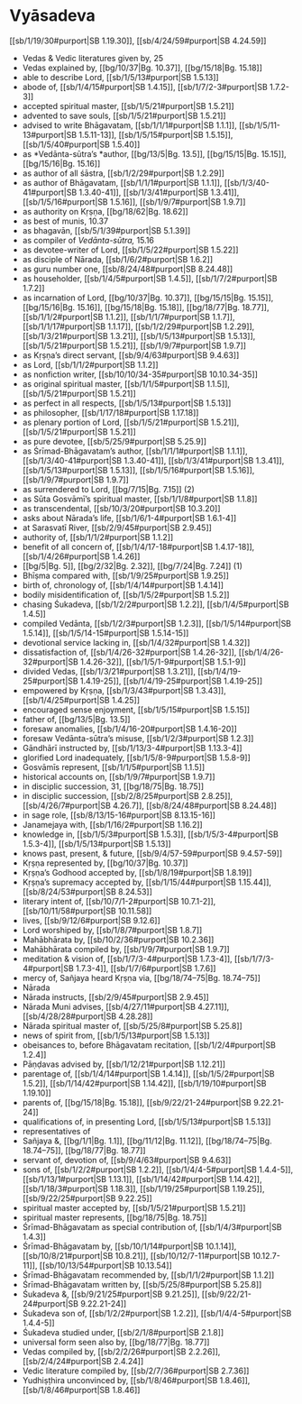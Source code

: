 # Vyāsadeva

[[sb/1/19/30#purport|SB 1.19.30]], [[sb/4/24/59#purport|SB 4.24.59]]

* Vedas & Vedic literatures given by, 25 
* Vedas explained by, [[bg/10/37|Bg. 10.37]], [[bg/15/18|Bg. 15.18]]
* able to describe Lord, [[sb/1/5/13#purport|SB 1.5.13]]
* abode of, [[sb/1/4/15#purport|SB 1.4.15]], [[sb/1/7/2-3#purport|SB 1.7.2-3]]
* accepted spiritual master, [[sb/1/5/21#purport|SB 1.5.21]]
* advented to save souls, [[sb/1/5/21#purport|SB 1.5.21]]
* advised to write Bhāgavatam, [[sb/1/1/1#purport|SB 1.1.1]], [[sb/1/5/11-13#purport|SB 1.5.11-13]], [[sb/1/5/15#purport|SB 1.5.15]], [[sb/1/5/40#purport|SB 1.5.40]]
* as *Vedānta-sūtra’s *author, [[bg/13/5|Bg. 13.5]], [[bg/15/15|Bg. 15.15]], [[bg/15/16|Bg. 15.16]]
* as author of all śāstra, [[sb/1/2/29#purport|SB 1.2.29]]
* as author of Bhāgavatam, [[sb/1/1/1#purport|SB 1.1.1]], [[sb/1/3/40-41#purport|SB 1.3.40-41]], [[sb/1/3/41#purport|SB 1.3.41]], [[sb/1/5/16#purport|SB 1.5.16]], [[sb/1/9/7#purport|SB 1.9.7]]
* as authority on Kṛṣṇa, [[bg/18/62|Bg. 18.62]]
* as best of munis, 10.37
* as bhagavān, [[sb/5/1/39#purport|SB 5.1.39]]
* as compiler of *Vedānta-sūtra,* 15.16
* as devotee-writer of Lord, [[sb/1/5/22#purport|SB 1.5.22]]
* as disciple of Nārada, [[sb/1/6/2#purport|SB 1.6.2]]
* as guru number one, [[sb/8/24/48#purport|SB 8.24.48]]
* as householder, [[sb/1/4/5#purport|SB 1.4.5]], [[sb/1/7/2#purport|SB 1.7.2]]
* as incarnation of Lord, [[bg/10/37|Bg. 10.37]], [[bg/15/15|Bg. 15.15]], [[bg/15/16|Bg. 15.16]], [[bg/15/18|Bg. 15.18]], [[bg/18/77|Bg. 18.77]], [[sb/1/1/2#purport|SB 1.1.2]], [[sb/1/1/7#purport|SB 1.1.7]], [[sb/1/1/17#purport|SB 1.1.17]], [[sb/1/2/29#purport|SB 1.2.29]], [[sb/1/3/21#purport|SB 1.3.21]], [[sb/1/5/13#purport|SB 1.5.13]], [[sb/1/5/21#purport|SB 1.5.21]], [[sb/1/9/7#purport|SB 1.9.7]]
* as Kṛṣṇa’s direct servant, [[sb/9/4/63#purport|SB 9.4.63]]
* as Lord, [[sb/1/1/2#purport|SB 1.1.2]]
* as nonfiction writer, [[sb/10/10/34-35#purport|SB 10.10.34-35]]
* as original spiritual master, [[sb/1/1/5#purport|SB 1.1.5]], [[sb/1/5/21#purport|SB 1.5.21]]
* as perfect in all respects, [[sb/1/5/13#purport|SB 1.5.13]]
* as philosopher, [[sb/1/17/18#purport|SB 1.17.18]]
* as plenary portion of Lord, [[sb/1/5/21#purport|SB 1.5.21]], [[sb/1/5/21#purport|SB 1.5.21]]
* as pure devotee, [[sb/5/25/9#purport|SB 5.25.9]]
* as Śrīmad-Bhāgavatam’s author, [[sb/1/1/1#purport|SB 1.1.1]], [[sb/1/3/40-41#purport|SB 1.3.40-41]], [[sb/1/3/41#purport|SB 1.3.41]], [[sb/1/5/13#purport|SB 1.5.13]], [[sb/1/5/16#purport|SB 1.5.16]], [[sb/1/9/7#purport|SB 1.9.7]]
* as surrendered to Lord, [[bg/7/15|Bg. 7.15]] (2)
* as Sūta Gosvāmī’s spiritual master, [[sb/1/1/8#purport|SB 1.1.8]]
* as transcendental, [[sb/10/3/20#purport|SB 10.3.20]]
* asks about Nārada’s life, [[sb/1/6/1-4#purport|SB 1.6.1-4]]
* at Sarasvatī River, [[sb/2/9/45#purport|SB 2.9.45]]
* authority of, [[sb/1/1/2#purport|SB 1.1.2]]
* benefit of all concern of, [[sb/1/4/17-18#purport|SB 1.4.17-18]], [[sb/1/4/26#purport|SB 1.4.26]]
*  [[bg/5|Bg. 5]], [[bg/2/32|Bg. 2.32]], [[bg/7/24|Bg. 7.24]] (1)
* Bhīṣma compared with, [[sb/1/9/25#purport|SB 1.9.25]]
* birth of, chronology of, [[sb/1/4/14#purport|SB 1.4.14]]
* bodily misidentification of, [[sb/1/5/2#purport|SB 1.5.2]]
* chasing Śukadeva, [[sb/1/2/2#purport|SB 1.2.2]], [[sb/1/4/5#purport|SB 1.4.5]]
* compiled Vedānta, [[sb/1/2/3#purport|SB 1.2.3]], [[sb/1/5/14#purport|SB 1.5.14]], [[sb/1/5/14-15#purport|SB 1.5.14-15]]
* devotional service lacking in, [[sb/1/4/32#purport|SB 1.4.32]]
* dissatisfaction of, [[sb/1/4/26-32#purport|SB 1.4.26-32]], [[sb/1/4/26-32#purport|SB 1.4.26-32]], [[sb/1/5/1-9#purport|SB 1.5.1-9]]
* divided Vedas, [[sb/1/3/21#purport|SB 1.3.21]], [[sb/1/4/19-25#purport|SB 1.4.19-25]], [[sb/1/4/19-25#purport|SB 1.4.19-25]]
* empowered by Kṛṣṇa, [[sb/1/3/43#purport|SB 1.3.43]], [[sb/1/4/25#purport|SB 1.4.25]]
* encouraged sense enjoyment, [[sb/1/5/15#purport|SB 1.5.15]]
* father of, [[bg/13/5|Bg. 13.5]]
* foresaw anomalies, [[sb/1/4/16-20#purport|SB 1.4.16-20]]
* foresaw Vedānta-sūtra’s misuse, [[sb/1/2/3#purport|SB 1.2.3]]
* Gāndhārī instructed by, [[sb/1/13/3-4#purport|SB 1.13.3-4]]
* glorified Lord inadequately, [[sb/1/5/8-9#purport|SB 1.5.8-9]]
* Gosvāmīs represent, [[sb/1/1/5#purport|SB 1.1.5]]
* historical accounts on, [[sb/1/9/7#purport|SB 1.9.7]]
* in disciplic succession, 31, [[bg/18/75|Bg. 18.75]]
* in disciplic succession, [[sb/2/8/25#purport|SB 2.8.25]], [[sb/4/26/7#purport|SB 4.26.7]], [[sb/8/24/48#purport|SB 8.24.48]]
* in sage role, [[sb/8/13/15-16#purport|SB 8.13.15-16]]
* Janamejaya with, [[sb/1/16/2#purport|SB 1.16.2]]
* knowledge in, [[sb/1/5/3#purport|SB 1.5.3]], [[sb/1/5/3-4#purport|SB 1.5.3-4]], [[sb/1/5/13#purport|SB 1.5.13]]
* knows past, present, & future, [[sb/9/4/57-59#purport|SB 9.4.57-59]]
* Kṛṣṇa represented by, [[bg/10/37|Bg. 10.37]]
* Kṛṣṇa’s Godhood accepted by, [[sb/1/8/19#purport|SB 1.8.19]]
* Kṛṣṇa’s supremacy accepted by, [[sb/1/15/44#purport|SB 1.15.44]], [[sb/8/24/53#purport|SB 8.24.53]]
* literary intent of, [[sb/10/7/1-2#purport|SB 10.7.1-2]], [[sb/10/11/58#purport|SB 10.11.58]]
* lives, [[sb/9/12/6#purport|SB 9.12.6]]
* Lord worshiped by, [[sb/1/8/7#purport|SB 1.8.7]]
* Mahābhārata by, [[sb/10/2/36#purport|SB 10.2.36]]
* Mahābhārata compiled by, [[sb/1/9/7#purport|SB 1.9.7]]
* meditation & vision of, [[sb/1/7/3-4#purport|SB 1.7.3-4]], [[sb/1/7/3-4#purport|SB 1.7.3-4]], [[sb/1/7/6#purport|SB 1.7.6]]
* mercy of, Sañjaya heard Kṛṣṇa via, [[bg/18/74–75|Bg. 18.74–75]]
* Nārada 
* Nārada instructs, [[sb/2/9/45#purport|SB 2.9.45]]
* Nārada Muni advises, [[sb/4/27/11#purport|SB 4.27.11]], [[sb/4/28/28#purport|SB 4.28.28]]
* Nārada spiritual master of, [[sb/5/25/8#purport|SB 5.25.8]]
* news of spirit from, [[sb/1/5/13#purport|SB 1.5.13]]
* obeisances to, before Bhāgavatam recitation, [[sb/1/2/4#purport|SB 1.2.4]]
* Pāṇḍavas advised by, [[sb/1/12/21#purport|SB 1.12.21]]
* parentage of, [[sb/1/4/14#purport|SB 1.4.14]], [[sb/1/5/2#purport|SB 1.5.2]], [[sb/1/14/42#purport|SB 1.14.42]], [[sb/1/19/10#purport|SB 1.19.10]]
* parents of, [[bg/15/18|Bg. 15.18]], [[sb/9/22/21-24#purport|SB 9.22.21-24]]
* qualifications of, in presenting Lord, [[sb/1/5/13#purport|SB 1.5.13]]
* representatives of 
* Sañjaya &, [[bg/1/1|Bg. 1.1]], [[bg/11/12|Bg. 11.12]], [[bg/18/74–75|Bg. 18.74–75]], [[bg/18/77|Bg. 18.77]]
* servant of, devotion of, [[sb/9/4/63#purport|SB 9.4.63]]
* sons of, [[sb/1/2/2#purport|SB 1.2.2]], [[sb/1/4/4-5#purport|SB 1.4.4-5]], [[sb/1/13/1#purport|SB 1.13.1]], [[sb/1/14/42#purport|SB 1.14.42]], [[sb/1/18/3#purport|SB 1.18.3]], [[sb/1/19/25#purport|SB 1.19.25]], [[sb/9/22/25#purport|SB 9.22.25]]
* spiritual master accepted by, [[sb/1/5/21#purport|SB 1.5.21]]
* spiritual master represents, [[bg/18/75|Bg. 18.75]]
* Śrīmad-Bhāgavatam as special contribution of, [[sb/1/4/3#purport|SB 1.4.3]]
* Śrīmad-Bhāgavatam by, [[sb/10/1/14#purport|SB 10.1.14]], [[sb/10/8/21#purport|SB 10.8.21]], [[sb/10/12/7-11#purport|SB 10.12.7-11]], [[sb/10/13/54#purport|SB 10.13.54]]
* Śrīmad-Bhāgavatam recommended by, [[sb/1/1/2#purport|SB 1.1.2]]
* Śrīmad-Bhāgavatam written by, [[sb/5/25/8#purport|SB 5.25.8]]
* Śukadeva &, [[sb/9/21/25#purport|SB 9.21.25]], [[sb/9/22/21-24#purport|SB 9.22.21-24]]
* Śukadeva son of, [[sb/1/2/2#purport|SB 1.2.2]], [[sb/1/4/4-5#purport|SB 1.4.4-5]]
* Śukadeva studied under, [[sb/2/1/8#purport|SB 2.1.8]]
* universal form seen also by, [[bg/18/77|Bg. 18.77]]
* Vedas compiled by, [[sb/2/2/26#purport|SB 2.2.26]], [[sb/2/4/24#purport|SB 2.4.24]]
* Vedic literature compiled by, [[sb/2/7/36#purport|SB 2.7.36]]
* Yudhiṣṭhira unconvinced by, [[sb/1/8/46#purport|SB 1.8.46]], [[sb/1/8/46#purport|SB 1.8.46]]
